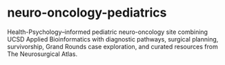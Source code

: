 # neuro-oncology-pediatrics
Health-Psychology–informed pediatric neuro-oncology site combining UCSD Applied Bioinformatics with diagnostic pathways, surgical planning, survivorship, Grand Rounds case exploration, and curated resources from The Neurosurgical Atlas.
